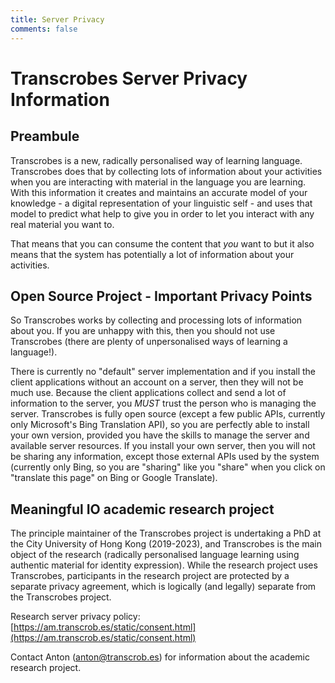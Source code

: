 ```yaml
---
title: Server Privacy
comments: false
---
```


# Transcrobes Server Privacy Information

## Preambule
Transcrobes is a new, radically personalised way of learning language. Transcrobes does that by collecting lots of information about your activities when you are interacting with material in the language you are learning. With this information it creates and maintains an accurate model of your knowledge - a digital representation of your linguistic self - and uses that model to predict what help to give you in order to let you interact with any real material you want to.

That means that you can consume the content that *you* want to but it also means that the system has potentially a lot of information about your activities.

## Open Source Project - Important Privacy Points
So Transcrobes works by collecting and processing lots of information about you. If you are unhappy with this, then you should not use Transcrobes (there are plenty of unpersonalised ways of learning a language!).

There is currently no "default" server implementation and if you install the client applications without an account on a server, then they will not be much use. Because the client applications collect and send a lot of information to the server, you *MUST* trust the person who is managing the server. Transcrobes is fully open source (except a few public APIs, currently only Microsoft's Bing Translation API), so you are perfectly able to install your own version, provided you have the skills to manage the server and available server resources. If you install your own server, then you will not be sharing any information, except those external APIs used by the system (currently only Bing, so you are "sharing" like you "share" when you click on "translate this page" on Bing or Google Translate).

## Meaningful IO academic research project
The principle maintainer of the Transcrobes project is undertaking a PhD at the City University of Hong Kong (2019-2023), and Transcrobes is the main object of the research (radically personalised language learning using authentic material for identity expression). While the research project uses Transcrobes, participants in the research project are protected by a separate privacy agreement, which is logically (and legally) separate from the Transcrobes project.

Research server privacy policy: [https://am.transcrob.es/static/consent.html](https://am.transcrob.es/static/consent.html)

Contact Anton (anton@transcrob.es) for information about the academic research project.
